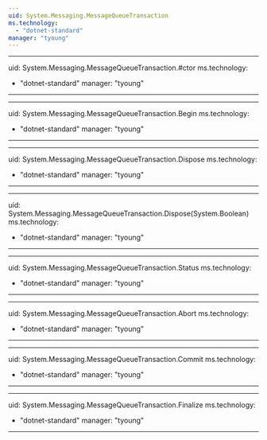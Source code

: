 ```yaml
---
uid: System.Messaging.MessageQueueTransaction
ms.technology: 
  - "dotnet-standard"
manager: "tyoung"
---
```


---
uid: System.Messaging.MessageQueueTransaction.#ctor
ms.technology: 
  - "dotnet-standard"
manager: "tyoung"
---

---
uid: System.Messaging.MessageQueueTransaction.Begin
ms.technology: 
  - "dotnet-standard"
manager: "tyoung"
---

---
uid: System.Messaging.MessageQueueTransaction.Dispose
ms.technology: 
  - "dotnet-standard"
manager: "tyoung"
---

---
uid: System.Messaging.MessageQueueTransaction.Dispose(System.Boolean)
ms.technology: 
  - "dotnet-standard"
manager: "tyoung"
---

---
uid: System.Messaging.MessageQueueTransaction.Status
ms.technology: 
  - "dotnet-standard"
manager: "tyoung"
---

---
uid: System.Messaging.MessageQueueTransaction.Abort
ms.technology: 
  - "dotnet-standard"
manager: "tyoung"
---

---
uid: System.Messaging.MessageQueueTransaction.Commit
ms.technology: 
  - "dotnet-standard"
manager: "tyoung"
---

---
uid: System.Messaging.MessageQueueTransaction.Finalize
ms.technology: 
  - "dotnet-standard"
manager: "tyoung"
---
